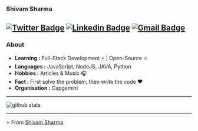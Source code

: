 ### Shivam Sharma 
[![Twitter Badge](https://img.shields.io/badge/-Shivam_Sharma-1ca0f1?style=flat-square&logo=twitter&logoColor=white&link=https://twitter.com/SksBolt95)](https://twitter.com/SksBolt95)  [![Linkedin Badge](https://img.shields.io/badge/-Shivam_Sharma-blue?style=flat-square&logo=Linkedin&logoColor=white&link=https://www.linkedin.com/in/shivam-sharma-86a221a5///)](https://www.linkedin.com/in/shivam-sharma-86a221a5//) [![Gmail Badge](https://img.shields.io/badge/-shivamskssharma@gmail.com-c14438?style=flat-square&logo=Gmail&logoColor=white&link=mailto:shivamskssharma@gmail.com)](mailto:shivamskssharma@gmail.com)
---------------------------------------------------------------------------------------------------------------------------------------------------------------------------------
### About

-  **Learning :** Full-Stack Development :zap: | Open-Source :fire:	
-  **Languages :** JavaScript, NodeJS, JAVA, Python 
-  **Hobbies :** Articles & Music :headphones:
-  **Fact :** First solve the problem, then write the code :heart:
-  **Organisation :** Capgemini

---------------------------------------------------------------------------------------------------------------------------------------------------------------------------------

![github stats](https://github-readme-stats.vercel.app/api?username=sks95&show_icons=true)

---------------------------------------------------------------------------------------------------------------------------------------------------------------------------------


⭐️ From [Shivam Sharma](https://github.com/sks95)
